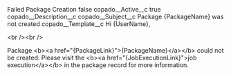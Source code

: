 <?xml version="1.0" encoding="UTF-8"?>
<CustomMetadata xmlns="http://soap.sforce.com/2006/04/metadata" xmlns:xsi="http://www.w3.org/2001/XMLSchema-instance" xmlns:xsd="http://www.w3.org/2001/XMLSchema">
    <label>Failed Package Creation</label>
    <protected>false</protected>
    <values>
        <field>copado__Active__c</field>
        <value xsi:type="xsd:boolean">true</value>
    </values>
    <values>
        <field>copado__Description__c</field>
        <value xsi:nil="true"/>
    </values>
    <values>
        <field>copado__Subject__c</field>
        <value xsi:type="xsd:string">Package {PackageName} was not created</value>
    </values>
    <values>
        <field>copado__Template__c</field>
        <value xsi:type="xsd:string">Hi {UserName},

&lt;br /&gt;&lt;br /&gt;

Package &lt;b&gt;&lt;a href=&quot;{PackageLink}&quot;&gt;{PackageName}&lt;/a&gt;&lt;/b&gt; could not be created. Please visit the &lt;b&gt;&lt;a href=&quot;{JobExecutionLink}&quot;&gt;job execution&lt;/a&gt;&lt;/b&gt; in the
package record for more information.</value>
    </values>
</CustomMetadata>
